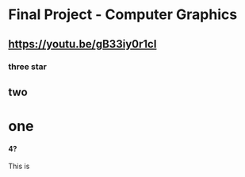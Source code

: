 # Final Project - Computer Graphics

## https://youtu.be/gB33iy0r1cI


### three star
## two
# one 
#### 4?
This is 

